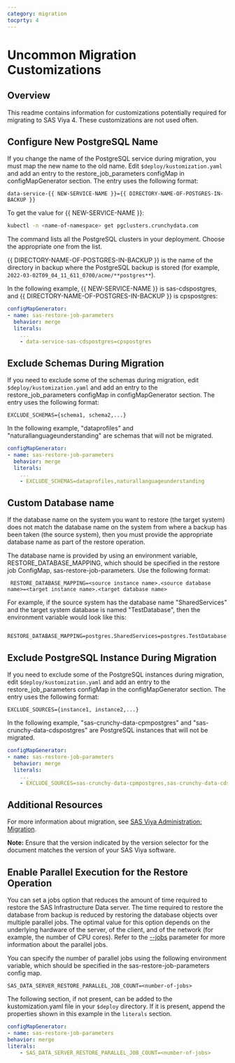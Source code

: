 ```yaml
---
category: migration
tocprty: 4
---
```


# Uncommon Migration Customizations

## Overview

This readme contains information for customizations potentially required for migrating to SAS Viya 4. These customizations are not used often.

## Configure New PostgreSQL Name

If you change the name of the PostgreSQL service during migration, you must map the new name to the old name. Edit `$deploy/kustomization.yaml` and add an entry to the restore_job_parameters configMap in configMapGenerator section. The entry uses the following format:

```
data-service-{{ NEW-SERVICE-NAME }}={{ DIRECTORY-NAME-OF-POSTGRES-IN-BACKUP }}
```

To get the value for {{ NEW-SERVICE-NAME }}: 

```bash
kubectl -n <name-of-namespace> get pgclusters.crunchydata.com
```

The command lists all the PostgreSQL clusters in your deployment. Choose the appropriate one from the list.

{{ DIRECTORY-NAME-OF-POSTGRES-IN-BACKUP }} is the name of the directory in backup where the PostgreSQL backup is stored (for example, `2022-03-02T09_04_11_611_0700/acme/**postgres**`).

In the following example, {{ NEW-SERVICE-NAME }} is sas-cdspostgres, and {{ DIRECTORY-NAME-OF-POSTGRES-IN-BACKUP }} is cpspostgres:

```yaml
configMapGenerator:
- name: sas-restore-job-parameters
  behavior: merge
  literals:
    ...
    - data-service-sas-cdspostgres=cpspostgres
```

## Exclude Schemas During Migration

If you need to exclude some of the schemas during migration, edit `$deploy/kustomization.yaml` and add an entry to the restore_job_parameters configMap in configMapGenerator section. The entry uses the following format:

```
EXCLUDE_SCHEMAS={schema1, schema2,...}
```

In the following example, "dataprofiles" and "naturallanguageunderstanding" are schemas that will not be migrated.

```yaml
configMapGenerator:
- name: sas-restore-job-parameters
  behavior: merge
  literals:
    ...
    - EXCLUDE_SCHEMAS=dataprofiles,naturallanguageunderstanding
```

## Custom Database name

If the database name on the system you want to restore (the target system) does not match the database name on the system from where a backup has been taken (the source system), then you must provide the appropriate database name as part of the restore operation.

The database name is provided by using an environment variable, RESTORE_DATABASE_MAPPING, which should be specified in the restore job ConfigMap, sas-restore-job-parameters. Use the following format:

``` RESTORE_DATABASE_MAPPING=<source instance name>.<source database name>=<target instance name>.<target database name>```

For example, if the source system has the database name "SharedServices" and the target system database is named "TestDatabase", then the environment variable would look like this:

``` RESTORE_DATABASE_MAPPING=postgres.SharedServices=postgres.TestDatabase```

## Exclude PostgreSQL Instance During Migration

If you need to exclude some of the PostgreSQL instances during migration, edit `$deploy/kustomization.yaml` and add an entry to the restore_job_parameters configMap in the configMapGenerator section. The entry uses the following format:

```
EXCLUDE_SOURCES={instance1, instance2,...}
```

In the following example, "sas-crunchy-data-cpmpostgres" and "sas-crunchy-data-cdspostgres" are PostgreSQL instances that will not be migrated.

```yaml
configMapGenerator:
- name: sas-restore-job-parameters
  behavior: merge
  literals:
    ...
    - EXCLUDE_SOURCES=sas-crunchy-data-cpmpostgres,sas-crunchy-data-cdspostgres
```

## Additional Resources

For more information about migration, see [SAS Viya Administration: Migration](https://documentation.sas.com/?cdcId=sasadmincdc&cdcVersion=default&docsetId=calmigration&docsetTarget=titlepage.htm).

**Note:** Ensure that the version indicated by the version selector for the document matches the version of your SAS Viya software.

## Enable Parallel Execution for the Restore Operation

You can set a jobs option that reduces the amount of time required to restore the SAS Infrastructure Data server. The time required to restore the database from backup is reduced by restoring the database objects over multiple parallel jobs. The optimal value for this option depends on the underlying hardware of the server, of the client, and of the network (for example, the number of CPU cores). Refer to the [--jobs](https://www.postgresql.org/docs/12/app-pgrestore.html "pg_restore documentation") parameter for more information about the parallel jobs.

You can specify the number of parallel jobs using the following environment variable, which should be specified in the sas-restore-job-parameters config map.

`SAS_DATA_SERVER_RESTORE_PARALLEL_JOB_COUNT=<number-of-jobs>`

The following section, if not present, can be added to the kustomization.yaml file in your `$deploy` directory. If it is present, append the properties shown in this example in the `literals` section.

```yaml
configMapGenerator:
- name: sas-restore-job-parameters
behavior: merge
literals:
    - SAS_DATA_SERVER_RESTORE_PARALLEL_JOB_COUNT=<number-of-jobs>
```